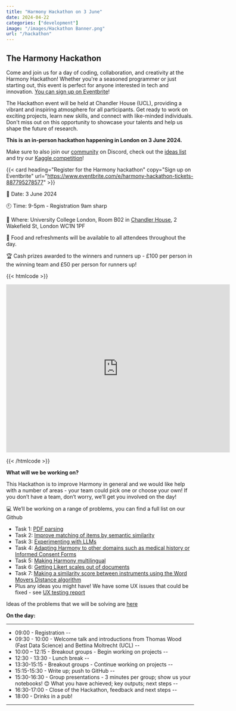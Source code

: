 ```yaml
---
title: "Harmony Hackathon on 3 June"
date: 2024-04-22
categories: ["development"]
image: "/images/Hackathon Banner.png"
url: "/hackathon"
---
```


## The Harmony Hackathon

Come and join us for a day of coding, collaboration, and creativity at the Harmony Hackathon! Whether you're a seasoned programmer or just starting out, this event is perfect for anyone interested in tech and innovation. [You can sign up on Eventbrite](https://www.eventbrite.com/e/harmony-hackathon-tickets-887795278577)!

The Hackathon event will be held at Chandler House (UCL), providing a vibrant and inspiring atmosphere for all participants. Get ready to work on exciting projects, learn new skills, and connect with like-minded individuals. Don't miss out on this opportunity to showcase your talents and help us shape the future of research.

**This is an in-person hackathon happening in London on 3 June 2024.**

Make sure to also join our [community](/community) on Discord, check out the [ideas list](/ideas) and try our [Kaggle competition](/kaggle)!

{{< card heading="Register for the Harmony hackathon" copy="Sign up on Eventbrite" url="https://www.eventbrite.com/e/harmony-hackathon-tickets-887795278577" >}}

:date:  Date: 3 June 2024

:clock9:  Time: 9-5pm - Registration 9am sharp

:office:  Where: University College London, Room B02 in [Chandler House](https://www.ucl.ac.uk/pals/contact/how-find-chandler-house), 2 Wakefield St, London WC1N 1PF

:fork_and_knife:  Food and refreshments will be available to all attendees throughout the day.

:trophy:  Cash prizes awarded to the winners and runners up - £100 per person in the winning team and £50 per person for runners up!

{{< htmlcode >}}

<iframe src="https://www.google.com/maps/embed?pb=!1m18!1m12!1m3!1d2482.309996403478!2d-0.1253497241544894!3d51.5258738093546!2m3!1f0!2f0!3f0!3m2!1i1024!2i768!4f13.1!3m3!1m2!1s0x48761b6c7eed7333%3A0xfc761cf8144fd8e3!2sChandler%20House%20(UCL)!5e0!3m2!1sen!2suk!4v1712832683672!5m2!1sen!2suk" width="600" height="450" style="border:0;" allowfullscreen="" loading="lazy" referrerpolicy="no-referrer-when-downgrade"></iframe>


<!--
<iframe src="https://docs.google.com/forms/d/e/1FAIpQLSeGORGXPvXzLuMH8uPRaeVDOdt2CEw0yM_zHK9ymiwm82hP2w/viewform?embedded=true" width="640" height="871" frameborder="0" marginheight="0" marginwidth="0" style="box-sizing: inherit; border: 0px; font-size: 17px; font-style: normal; font-weight: 300; margin: 0px; outline: 0px; padding: 0px; vertical-align: baseline; max-width: 100%; color: rgb(58, 58, 58); font-family: Roboto, sans-serif; font-variant-ligatures: normal; font-variant-caps: normal; letter-spacing: normal; orphans: 2; text-align: start; text-indent: 0px; text-transform: none; widows: 2; word-spacing: 0px; -webkit-text-stroke-width: 0px; white-space: normal; background-color: rgb(255, 255, 255); text-decoration-thickness: initial; text-decoration-style: initial; text-decoration-color: initial;"></iframe>
-->
{{< /htmlcode >}}

**What will we be working on?**

This Hackathon is to improve Harmony in general and we would like help with a number of areas - your team could pick one or choose your own! If you don’t have a team, don’t worry, we’ll get you involved on the day! 

:computer: We’ll be working on a range of problems, you can find a full list on our Github 

* Task 1: [PDF parsing](https://github.com/harmonydata/hackathon/blob/main/1-pdf-parsing.md)
* Task 2: [Improve matching of items by semantic similarity](https://github.com/harmonydata/hackathon/blob/main/2-matching.md)
* Task 3: [Experimenting with LLMs](https://github.com/harmonydata/hackathon/blob/main/3-add-llms.md)
* Task 4: [Adapting Harmony to other domains such as medical history or Informed Consent Forms](https://github.com/harmonydata/hackathon/blob/main/4-other-domains.md)
* Task 5: [Making Harmony multilingual](https://github.com/harmonydata/hackathon/blob/main/5-multilingual.md)
* Task 6: [Getting Likert scales out of documents](https://github.com/harmonydata/hackathon/blob/main/6-likert.md)
* Task 7: [Making a similarity score between instruments using the Word Movers Distance algorithm](https://github.com/harmonydata/hackathon/blob/main/7-similarity.md)
* Plus any ideas you might have! We have some UX issues that could be fixed - see [UX testing report](https://github.com/harmonydata/hackathon/blob/main/UX%20Notes%20on%20Harmony%20Tool.pdf)

Ideas of the problems that we will be solving are [here](https://harmonydata.ac.uk/ideas) 


**On the day:**

---
* 09:00 - Registration
-- 
* 09:30 - 10:00 - Welcome talk and introductions from Thomas Wood (Fast Data Science) and Bettina Moltrecht (UCL)
--
* 10:00 – 12:15 - Breakout groups - Begin working on projects
--
* 12:30 - 13:30 - Lunch break
--
* 13:30-15:15 - Breakout groups - Continue working on projects
--
* 15:15-15:30 - Write up; push to GitHub
--
* 15:30-16:30 - Group presentations - 3 minutes per group; show us your notebooks! 😊
What you have achieved; key outputs; next steps
--
* 16:30-17:00 - Close of the Hackathon, feedback and next steps
--
* 18:00 - Drinks in a pub!
---




